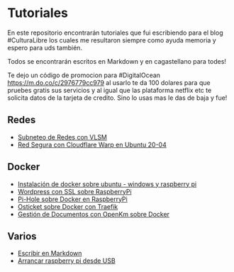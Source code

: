 # Tutoriales
En este repositorio encontrarán tutoriales que fui escribiendo para el blog #CulturaLibre los cuales me resultaron siempre como ayuda memoria y espero para uds también.

Todos se encontrarán escritos en Markdown y en cagastellano para todes!

Te dejo un código de promocion para #DigitalOcean https://m.do.co/c/2976779cc979 al usarlo te da 100 dolares para que pruebes gratis sus servicios y al igual que las plataforma netflix etc te solicita datos de la tarjeta de credito. Sino lo usas mas le das de baja y fue!

## **Redes**

- [Subneteo de Redes con VLSM](https://github.com/Z4mbr4/Tutoriales/blob/main/Subneting%20con%20VLSM)
- [Red Segura con Cloudflare Warp en Ubuntu 20-04](https://github.com/Z4mbr4/Tutoriales/blob/main/Instalar-Cloudflare-Warp-en-Ubuntu-20-04.md)

## **Docker**

- [Instalación de docker sobre ubuntu - windows y raspberry pi](https://github.com/Z4mbr4/Tutoriales/blob/main/Instalaci%C3%B3n%20de%20Docker%20sobre%20Ubuntu%2020.04.md)
- [Wordpress con SSL sobre RaspberryPi](https://github.com/Z4mbr4/Tutoriales/blob/main/Wordpress%20con%20SSL%20para%20Raspberry.md)
- [Pi-Hole sobre Docker en RaspberryPi](https://github.com/Z4mbr4/Tutoriales/blob/main/Pihole%20sobre%20docker%20en%20Raspberry.md)
- [Osticket sobre Docker con Traefik](https://github.com/Z4mbr4/Tutoriales/blob/main/osticket%20sobre%20docker%20con%20traefik.md)
- [Gestión de Documentos con OpenKm sobre Docker](https://github.com/Z4mbr4/Tutoriales/blob/main/Gestion%20de%20Documentos%20con%20OpenKm%20sobre%20docker.md)

## **Varios**

- [Escribir en Markdown](https://github.com/Z4mbr4/Tutoriales/blob/main/Escribir%20en%20Markdown.md)
- [Arrancar raspberry pi desde USB](https://github.com/Z4mbr4/Tutoriales/blob/main/Inciar%20RaspberryPi3%20desde%20USB.md)

